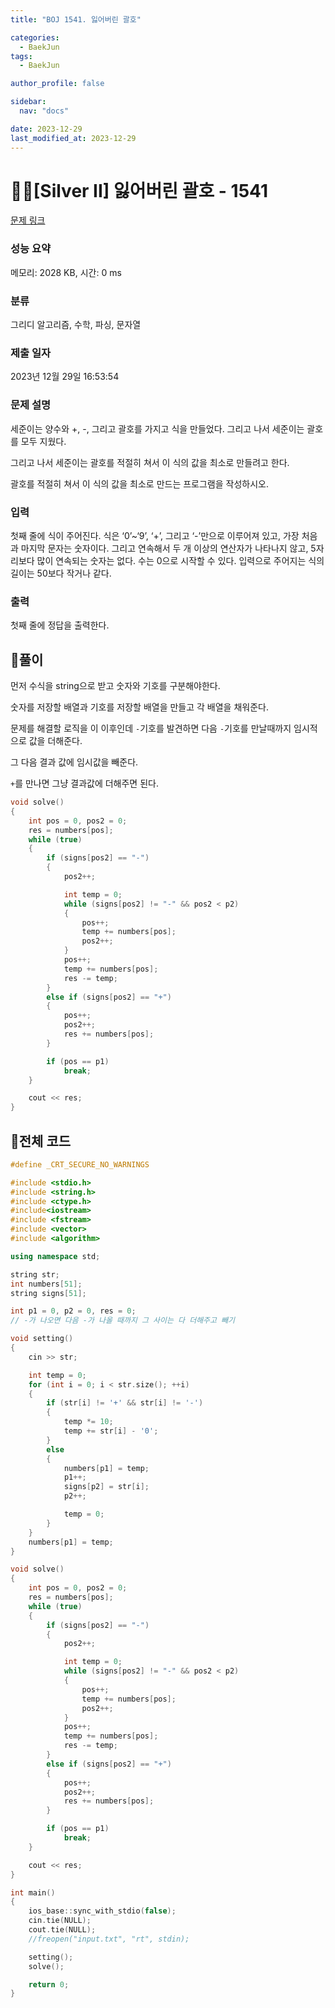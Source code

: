 ```yaml
---
title: "BOJ 1541. 잃어버린 괄호"

categories:
  - BaekJun
tags:
  - BaekJun

author_profile: false

sidebar:
  nav: "docs"

date: 2023-12-29
last_modified_at: 2023-12-29
---
```


# 🙇‍♀️[Silver II] 잃어버린 괄호 - 1541 

[문제 링크](https://www.acmicpc.net/problem/1541) 

### 성능 요약

메모리: 2028 KB, 시간: 0 ms

### 분류

그리디 알고리즘, 수학, 파싱, 문자열

### 제출 일자

2023년 12월 29일 16:53:54

### 문제 설명

<p>세준이는 양수와 +, -, 그리고 괄호를 가지고 식을 만들었다. 그리고 나서 세준이는 괄호를 모두 지웠다.</p>

<p>그리고 나서 세준이는 괄호를 적절히 쳐서 이 식의 값을 최소로 만들려고 한다.</p>

<p>괄호를 적절히 쳐서 이 식의 값을 최소로 만드는 프로그램을 작성하시오.</p>

### 입력 

 <p>첫째 줄에 식이 주어진다. 식은 ‘0’~‘9’, ‘+’, 그리고 ‘-’만으로 이루어져 있고, 가장 처음과 마지막 문자는 숫자이다. 그리고 연속해서 두 개 이상의 연산자가 나타나지 않고, 5자리보다 많이 연속되는 숫자는 없다. 수는 0으로 시작할 수 있다. 입력으로 주어지는 식의 길이는 50보다 작거나 같다.</p>

### 출력 

 <p>첫째 줄에 정답을 출력한다.</p>

## 🚀풀이

먼저 수식을 string으로 받고 숫자와 기호를 구분해야한다.  

숫자를 저장할 배열과 기호를 저장할 배열을 만들고 각 배열을 채워준다.  

문제를 해결할 로직을 이 이후인데 `-`기호를 발견하면 다음 `-`기호를 만날때까지 임시적으로 값을 더해준다.  

그 다음 결과 값에 임시값을 빼준다.  

`+`를 만나면 그냥 결과값에 더해주면 된다.  

```cpp
void solve()
{
	int pos = 0, pos2 = 0;
	res = numbers[pos];
	while (true)
	{
		if (signs[pos2] == "-")
		{
			pos2++;

			int temp = 0;
			while (signs[pos2] != "-" && pos2 < p2)
			{
				pos++;
				temp += numbers[pos];
				pos2++;
			}
			pos++;
			temp += numbers[pos];
			res -= temp;
		}
		else if (signs[pos2] == "+")
		{
			pos++;
			pos2++;
			res += numbers[pos];
		}

		if (pos == p1)
			break;
	}

	cout << res;
}
```

## 🚀전체 코드

```cpp
#define _CRT_SECURE_NO_WARNINGS

#include <stdio.h>
#include <string.h>
#include <ctype.h>
#include<iostream>
#include <fstream>
#include <vector>
#include <algorithm>

using namespace std;

string str;
int numbers[51];
string signs[51];

int p1 = 0, p2 = 0, res = 0;
// -가 나오면 다음 -가 나올 때까지 그 사이는 다 더해주고 빼기

void setting()
{
	cin >> str;

	int temp = 0;
	for (int i = 0; i < str.size(); ++i)
	{
		if (str[i] != '+' && str[i] != '-')
		{
			temp *= 10;
			temp += str[i] - '0';
		}
		else
		{
			numbers[p1] = temp;
			p1++;
			signs[p2] = str[i];
			p2++;

			temp = 0;
		}
	}
	numbers[p1] = temp;
}

void solve()
{
	int pos = 0, pos2 = 0;
	res = numbers[pos];
	while (true)
	{
		if (signs[pos2] == "-")
		{
			pos2++;

			int temp = 0;
			while (signs[pos2] != "-" && pos2 < p2)
			{
				pos++;
				temp += numbers[pos];
				pos2++;
			}
			pos++;
			temp += numbers[pos];
			res -= temp;
		}
		else if (signs[pos2] == "+")
		{
			pos++;
			pos2++;
			res += numbers[pos];
		}

		if (pos == p1)
			break;
	}

	cout << res;
}

int main() 
{
	ios_base::sync_with_stdio(false);
	cin.tie(NULL);
	cout.tie(NULL);
	//freopen("input.txt", "rt", stdin);

	setting();
	solve();

	return 0;
}
```